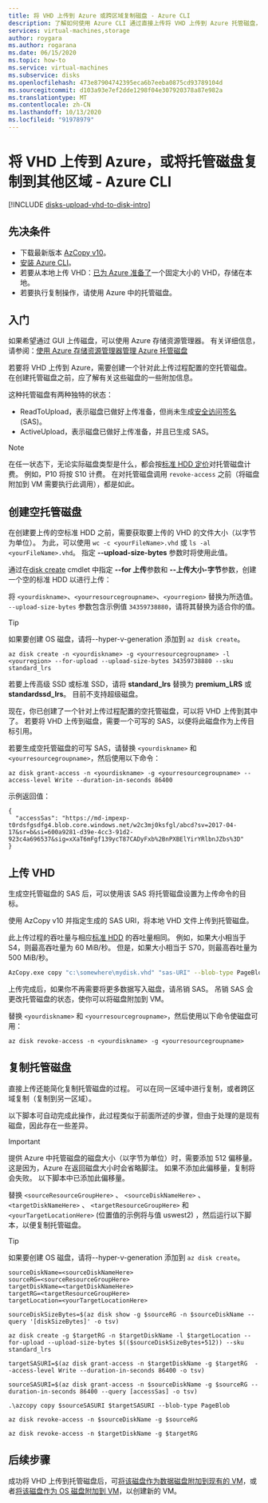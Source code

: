 ```yaml
---
title: 将 VHD 上传到 Azure 或跨区域复制磁盘 - Azure CLI
description: 了解如何使用 Azure CLI 通过直接上传将 VHD 上传到 Azure 托管磁盘，以及如何跨区域复制托管磁盘。
services: virtual-machines,storage
author: roygara
ms.author: rogarana
ms.date: 06/15/2020
ms.topic: how-to
ms.service: virtual-machines
ms.subservice: disks
ms.openlocfilehash: 473e87904742395eca6b7eeba0875cd93789104d
ms.sourcegitcommit: d103a93e7ef2dde1298f04e307920378a87e982a
ms.translationtype: MT
ms.contentlocale: zh-CN
ms.lasthandoff: 10/13/2020
ms.locfileid: "91978979"
---
```

# <a name="upload-a-vhd-to-azure-or-copy-a-managed-disk-to-another-region---azure-cli"></a>将 VHD 上传到 Azure，或将托管磁盘复制到其他区域 - Azure CLI

[!INCLUDE [disks-upload-vhd-to-disk-intro](../../../includes/disks-upload-vhd-to-disk-intro.md)]

## <a name="prerequisites"></a>先决条件

- 下载最新版本 [AzCopy v10](../../storage/common/storage-use-azcopy-v10.md#download-and-install-azcopy)。
- [安装 Azure CLI](/cli/azure/install-azure-cli)。
- 若要从本地上传 VHD：[已为 Azure 准备了](../windows/prepare-for-upload-vhd-image.md)一个固定大小的 VHD，存储在本地。
- 若要执行复制操作，请使用 Azure 中的托管磁盘。

## <a name="getting-started"></a>入门

如果希望通过 GUI 上传磁盘，可以使用 Azure 存储资源管理器。 有关详细信息，请参阅：[使用 Azure 存储资源管理器管理 Azure 托管磁盘](../disks-use-storage-explorer-managed-disks.md)

若要将 VHD 上传到 Azure，需要创建一个针对此上传过程配置的空托管磁盘。 在创建托管磁盘之前，应了解有关这些磁盘的一些附加信息。

这种托管磁盘有两种独特的状态：

- ReadToUpload，表示磁盘已做好上传准备，但尚未生成[安全访问签名](../../storage/common/storage-sas-overview.md) (SAS)。
- ActiveUpload，表示磁盘已做好上传准备，并且已生成 SAS。

> [!NOTE]
> 在任一状态下，无论实际磁盘类型是什么，都会按[标准 HDD 定价](https://azure.microsoft.com/pricing/details/managed-disks/)对托管磁盘计费。 例如，P10 将按 S10 计费。 在对托管磁盘调用 `revoke-access` 之前（将磁盘附加到 VM 需要执行此调用），都是如此。

## <a name="create-an-empty-managed-disk"></a>创建空托管磁盘

在创建要上传的空标准 HDD 之前，需要获取要上传的 VHD 的文件大小（以字节为单位）。 为此，可以使用 `wc -c <yourFileName>.vhd` 或 `ls -al <yourFileName>.vhd`。 指定 **--upload-size-bytes** 参数时将使用此值。

通过在[disk create](/cli/azure/disk#az-disk-create) cmdlet 中指定 **--for 上传**参数和 **--上传大小-字节**参数，创建一个空的标准 HDD 以进行上传：

将 `<yourdiskname>`、`<yourresourcegroupname>`、`<yourregion>` 替换为所选值。 `--upload-size-bytes` 参数包含示例值 `34359738880`，请将其替换为适合你的值。

> [!TIP]
> 如果要创建 OS 磁盘，请将--hyper-v-generation <yourGeneration> 添加到 `az disk create`。

```azurecli
az disk create -n <yourdiskname> -g <yourresourcegroupname> -l <yourregion> --for-upload --upload-size-bytes 34359738880 --sku standard_lrs
```

若要上传高级 SSD 或标准 SSD，请将 **standard_lrs** 替换为 **premium_LRS** 或 **standardssd_lrs**。 目前不支持超级磁盘。

现在，你已创建了一个针对上传过程配置的空托管磁盘，可以将 VHD 上传到其中了。 若要将 VHD 上传到磁盘，需要一个可写的 SAS，以便将此磁盘作为上传目标引用。

若要生成空托管磁盘的可写 SAS，请替换 `<yourdiskname>` 和 `<yourresourcegroupname>`，然后使用以下命令：

```azurecli
az disk grant-access -n <yourdiskname> -g <yourresourcegroupname> --access-level Write --duration-in-seconds 86400
```

示例返回值：

```output
{
  "accessSas": "https://md-impexp-t0rdsfgsdfg4.blob.core.windows.net/w2c3mj0ksfgl/abcd?sv=2017-04-17&sr=b&si=600a9281-d39e-4cc3-91d2-923c4a696537&sig=xXaT6mFgf139ycT87CADyFxb%2BnPXBElYirYRlbnJZbs%3D"
}
```

## <a name="upload-a-vhd"></a>上传 VHD

生成空托管磁盘的 SAS 后，可以使用该 SAS 将托管磁盘设置为上传命令的目标。

使用 AzCopy v10 并指定生成的 SAS URI，将本地 VHD 文件上传到托管磁盘。

此上传过程的吞吐量与相应[标准 HDD](../disks-types.md#standard-hdd) 的吞吐量相同。 例如，如果大小相当于 S4，则最高吞吐量为 60 MiB/秒。 但是，如果大小相当于 S70，则最高吞吐量为 500 MiB/秒。

```bash
AzCopy.exe copy "c:\somewhere\mydisk.vhd" "sas-URI" --blob-type PageBlob
```

上传完成后，如果你不再需要将更多数据写入磁盘，请吊销 SAS。 吊销 SAS 会更改托管磁盘的状态，使你可以将磁盘附加到 VM。

替换 `<yourdiskname>` 和 `<yourresourcegroupname>`，然后使用以下命令使磁盘可用：

```azurecli
az disk revoke-access -n <yourdiskname> -g <yourresourcegroupname>
```

## <a name="copy-a-managed-disk"></a>复制托管磁盘

直接上传还能简化复制托管磁盘的过程。 可以在同一区域中进行复制，或者跨区域复制（复制到另一区域）。

以下脚本可自动完成此操作，此过程类似于前面所述的步骤，但由于处理的是现有磁盘，因此存在一些差异。

> [!IMPORTANT]
> 提供 Azure 中托管磁盘的磁盘大小（以字节为单位）时，需要添加 512 偏移量。 这是因为，Azure 在返回磁盘大小时会省略脚注。 如果不添加此偏移量，复制将会失败。 以下脚本中已添加此偏移量。

替换 `<sourceResourceGroupHere>` 、 `<sourceDiskNameHere>` 、 `<targetDiskNameHere>` 、 `<targetResourceGroupHere>` 和 `<yourTargetLocationHere>` (位置值的示例将与值 uswest2) ，然后运行以下脚本，以便复制托管磁盘。

> [!TIP]
> 如果要创建 OS 磁盘，请将--hyper-v-generation <yourGeneration> 添加到 `az disk create`。

```azurecli
sourceDiskName=<sourceDiskNameHere>
sourceRG=<sourceResourceGroupHere>
targetDiskName=<targetDiskNameHere>
targetRG=<targetResourceGroupHere>
targetLocation=<yourTargetLocationHere>

sourceDiskSizeBytes=$(az disk show -g $sourceRG -n $sourceDiskName --query '[diskSizeBytes]' -o tsv)

az disk create -g $targetRG -n $targetDiskName -l $targetLocation --for-upload --upload-size-bytes $(($sourceDiskSizeBytes+512)) --sku standard_lrs

targetSASURI=$(az disk grant-access -n $targetDiskName -g $targetRG  --access-level Write --duration-in-seconds 86400 -o tsv)

sourceSASURI=$(az disk grant-access -n $sourceDiskName -g $sourceRG --duration-in-seconds 86400 --query [accessSas] -o tsv)

.\azcopy copy $sourceSASURI $targetSASURI --blob-type PageBlob

az disk revoke-access -n $sourceDiskName -g $sourceRG

az disk revoke-access -n $targetDiskName -g $targetRG
```

## <a name="next-steps"></a>后续步骤

成功将 VHD 上传到托管磁盘后，可[将该磁盘作为数据磁盘附加到现有的 VM](add-disk.md)，或者[将该磁盘作为 OS 磁盘附加到 VM](upload-vhd.md#create-the-vm)，以创建新的 VM。